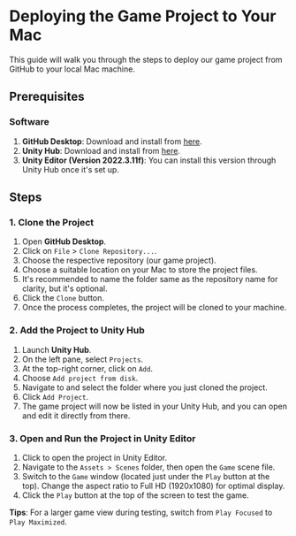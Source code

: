 # Deploying the Game Project to Your Mac

This guide will walk you through the steps to deploy our game project from GitHub to your local Mac machine.

## Prerequisites

### Software
1. **GitHub Desktop**: Download and install from [here](https://desktop.github.com/).
2. **Unity Hub**: Download and install from [here](https://unity3d.com/get-unity/download).
3. **Unity Editor (Version 2022.3.11f)**: You can install this version through Unity Hub once it's set up.

## Steps

### 1. Clone the Project

1. Open **GitHub Desktop**.
2. Click on `File` > `Clone Repository...`.
3. Choose the respective repository (our game project).
4. Choose a suitable location on your Mac to store the project files.
5. It's recommended to name the folder same as the repository name for clarity, but it's optional.
6. Click the `Clone` button.
7. Once the process completes, the project will be cloned to your machine.

### 2. Add the Project to Unity Hub

1. Launch **Unity Hub**.
2. On the left pane, select `Projects`.
3. At the top-right corner, click on `Add`.
4. Choose `Add project from disk`.
5. Navigate to and select the folder where you just cloned the project.
6. Click `Add Project`.
7. The game project will now be listed in your Unity Hub, and you can open and edit it directly from there.

### 3. Open and Run the Project in Unity Editor

1. Click to open the project in Unity Editor.
2. Navigate to the `Assets > Scenes` folder, then open the `Game` scene file.
3. Switch to the `Game` window (located just under the `Play` button at the top). Change the aspect ratio to Full HD (1920x1080) for optimal display.
4. Click the `Play` button at the top of the screen to test the game.

**Tips**: For a larger game view during testing, switch from `Play Focused` to `Play Maximized`.

